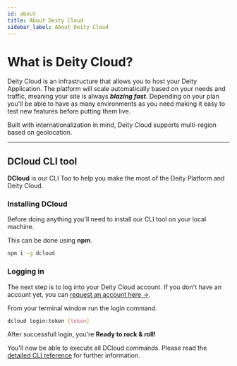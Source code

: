 ```yaml
---
id: about
title: About Deity Cloud
sidebar_label: About Deity Cloud
---
```


# What is Deity Cloud?

<p className="desc">
	Deity Cloud is an infrastructure that allows you to host your Deity Application. The platform will scale automatically based on your needs and traffic, meaning your site is always <strong><i>blazing fast</i></strong>. Depending on your plan you'll be able to have as many environments as you need making it easy to test new features before putting them live.
</p>
<p className="desc">
Built with internationalization in mind, Deity Cloud supports multi-region based on geolocation.
</p>

---

## DCloud CLI tool

**DCloud** is our CLI Too to help you make the most of the Deity Platform and Deity Cloud. 

### Installing DCloud

Before doing anything you'll need to install our CLI tool on your local machine.

This can be done using **npm**.

```bash
npm i -g dcloud
```

### Logging in

The next step is to log into your Deity Cloud account. If you don't have an account yet, you can [request an account here →](https://deity.com/contact).

From your terminal window run the login command.

```bash
dcloud login:token [token]
```

After successfull login, you're **Ready to rock & roll!**

You'll now be able to execute all DCloud commands. Please read the [detailed CLI reference](/docs/console/cloud/dcloud) for further information.